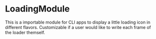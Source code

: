 # LoadingModule
This is a importable module for CLI apps to display a little loading icon in different flavors. Customizable if a user would like to write each frame of the loader themself.
